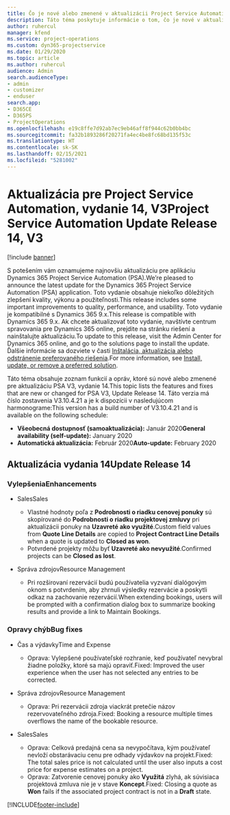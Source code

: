 ```yaml
---
title: Čo je nové alebo zmenené v aktualizácii Project Service Automation, vydanie 14, V3
description: Táto téma poskytuje informácie o tom, čo je nové v aktualizácii Project Service Automation, vydanie 14, V3.
author: ruhercul
manager: kfend
ms.service: project-operations
ms.custom: dyn365-projectservice
ms.date: 01/29/2020
ms.topic: article
ms.author: ruhercul
audience: Admin
search.audienceType:
- admin
- customizer
- enduser
search.app:
- D365CE
- D365PS
- ProjectOperations
ms.openlocfilehash: e19c8ffe7d92ab7ec9eb46aff8f944c62b0bb4bc
ms.sourcegitcommit: fa32b1893286f20271fa4ec4be8fc68bd135f53c
ms.translationtype: HT
ms.contentlocale: sk-SK
ms.lasthandoff: 02/15/2021
ms.locfileid: "5281002"
---
```

# <a name="project-service-automation-update-release-14-v3"></a><span data-ttu-id="8f9e8-103">Aktualizácia pre Project Service Automation, vydanie 14, V3</span><span class="sxs-lookup"><span data-stu-id="8f9e8-103">Project Service Automation Update Release 14, V3</span></span>

[!include [banner](../includes/psa-now-project-operations.md)]

<span data-ttu-id="8f9e8-104">S potešením vám oznamujeme najnovšiu aktualizáciu pre aplikáciu Dynamics 365 Project Service Automation (PSA).</span><span class="sxs-lookup"><span data-stu-id="8f9e8-104">We’re pleased to announce the latest update for the Dynamics 365 Project Service Automation (PSA) application.</span></span> <span data-ttu-id="8f9e8-105">Toto vydanie obsahuje niekoľko dôležitých zlepšení kvality, výkonu a použiteľnosti.</span><span class="sxs-lookup"><span data-stu-id="8f9e8-105">This release includes some important improvements to quality, performance, and usability.</span></span> <span data-ttu-id="8f9e8-106">Toto vydanie je kompatibilné s Dynamics 365 9.x.</span><span class="sxs-lookup"><span data-stu-id="8f9e8-106">This release is compatible with Dynamics 365 9.x.</span></span> <span data-ttu-id="8f9e8-107">Ak chcete aktualizovať toto vydanie, navštívte centrum spravovania pre Dynamics 365 online, prejdite na stránku riešení a nainštalujte aktualizáciu.</span><span class="sxs-lookup"><span data-stu-id="8f9e8-107">To update to this release, visit the Admin Center for Dynamics 365 online, and go to the solutions page to install the update.</span></span> <span data-ttu-id="8f9e8-108">Ďalšie informácie sa dozviete v časti [Inštalácia, aktualizácia alebo odstránenie preferovaného riešenia](https://docs.microsoft.com/power-platform/admin/install-remove-preferred-solution).</span><span class="sxs-lookup"><span data-stu-id="8f9e8-108">For more information, see [Install, update, or remove a preferred solution](https://docs.microsoft.com/power-platform/admin/install-remove-preferred-solution).</span></span>

<span data-ttu-id="8f9e8-109">Táto téma obsahuje zoznam funkcií a opráv, ktoré sú nové alebo zmenené pre aktualizáciu PSA V3, vydanie 14.</span><span class="sxs-lookup"><span data-stu-id="8f9e8-109">This topic lists the features and fixes that are new or changed for PSA V3, Update Release 14.</span></span> <span data-ttu-id="8f9e8-110">Táto verzia má číslo zostavenia V3.10.4.21 a je k dispozícii v nasledujúcom harmonograme:</span><span class="sxs-lookup"><span data-stu-id="8f9e8-110">This version has a build number of V3.10.4.21 and is available on the following schedule:</span></span>

- <span data-ttu-id="8f9e8-111">**Všeobecná dostupnosť (samoaktualizácia):** Január 2020</span><span class="sxs-lookup"><span data-stu-id="8f9e8-111">**General availability (self-update):** January 2020</span></span>
- <span data-ttu-id="8f9e8-112">**Automatická aktualizácia:** Február 2020</span><span class="sxs-lookup"><span data-stu-id="8f9e8-112">**Auto-update:** February 2020</span></span>

## <a name="update-release-14"></a><span data-ttu-id="8f9e8-113">Aktualizácia vydania 14</span><span class="sxs-lookup"><span data-stu-id="8f9e8-113">Update Release 14</span></span>

### <a name="enhancements"></a><span data-ttu-id="8f9e8-114">Vylepšenia</span><span class="sxs-lookup"><span data-stu-id="8f9e8-114">Enhancements</span></span>

- <span data-ttu-id="8f9e8-115">Sales</span><span class="sxs-lookup"><span data-stu-id="8f9e8-115">Sales</span></span>

     - <span data-ttu-id="8f9e8-116">Vlastné hodnoty poľa z **Podrobnosti o riadku cenovej ponuky** sú skopírované do **Podrobnosti o riadku projektovej zmluvy** pri aktualizácii ponuky na **Uzavreté ako využité**.</span><span class="sxs-lookup"><span data-stu-id="8f9e8-116">Custom field values from **Quote Line Details** are copied to **Project Contract Line Details** when a quote is updated to **Closed as won**.</span></span>
     - <span data-ttu-id="8f9e8-117">Potvrdené projekty môžu byť **Uzavreté ako nevyužité**.</span><span class="sxs-lookup"><span data-stu-id="8f9e8-117">Confirmed projects can be **Closed as lost**.</span></span>

- <span data-ttu-id="8f9e8-118">Správa zdrojov</span><span class="sxs-lookup"><span data-stu-id="8f9e8-118">Resource Management</span></span>

     - <span data-ttu-id="8f9e8-119">Pri rozširovaní rezervácií budú používatelia vyzvaní dialógovým oknom s potvrdením, aby zhrnuli výsledky rezervácie a poskytli odkaz na zachovanie rezervácií.</span><span class="sxs-lookup"><span data-stu-id="8f9e8-119">When extending bookings, users will be prompted with a confirmation dialog box to summarize booking results and provide a link to Maintain Bookings.</span></span>


### <a name="bug-fixes"></a><span data-ttu-id="8f9e8-120">Opravy chýb</span><span class="sxs-lookup"><span data-stu-id="8f9e8-120">Bug fixes</span></span>

- <span data-ttu-id="8f9e8-121">Čas a výdavky</span><span class="sxs-lookup"><span data-stu-id="8f9e8-121">Time and Expense</span></span>

     - <span data-ttu-id="8f9e8-122">Oprava: Vylepšené používateľské rozhranie, keď používateľ nevybral žiadne položky, ktoré sa majú opraviť.</span><span class="sxs-lookup"><span data-stu-id="8f9e8-122">Fixed: Improved the user experience when the user has not selected any entries to be corrected.</span></span>

- <span data-ttu-id="8f9e8-123">Správa zdrojov</span><span class="sxs-lookup"><span data-stu-id="8f9e8-123">Resource Management</span></span>

     - <span data-ttu-id="8f9e8-124">Oprava: Pri rezervácii zdroja viackrát pretečie názov rezervovateľného zdroja.</span><span class="sxs-lookup"><span data-stu-id="8f9e8-124">Fixed: Booking a resource multiple times overflows the name of the bookable resource.</span></span>

- <span data-ttu-id="8f9e8-125">Sales</span><span class="sxs-lookup"><span data-stu-id="8f9e8-125">Sales</span></span>

     - <span data-ttu-id="8f9e8-126">Oprava: Celková predajná cena sa nevypočítava, kým používateľ nevloží obstarávaciu cenu pre odhady výdavkov na projekt.</span><span class="sxs-lookup"><span data-stu-id="8f9e8-126">Fixed: The total sales price is not calculated until the user also inputs a cost price for expense estimates on a project.</span></span>
     - <span data-ttu-id="8f9e8-127">Oprava: Zatvorenie cenovej ponuky ako **Využitá** zlyhá, ak súvisiaca projektová zmluva nie je v stave **Koncept**.</span><span class="sxs-lookup"><span data-stu-id="8f9e8-127">Fixed: Closing a quote as **Won** fails if the associated project contract is not in a **Draft** state.</span></span>



[!INCLUDE[footer-include](../includes/footer-banner.md)]